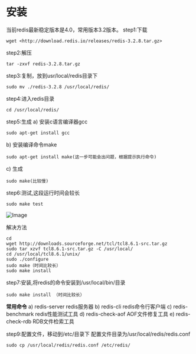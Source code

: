 # 安装
当前redis最新稳定版本是4.0，常用版本3.2版本。
step1:下载
```
wget <http://download.redis.io/releases/redis-3.2.8.tar.gz>
```
step2:解压
```
tar -zxvf redis-3.2.8.tar.gz
```
step3:复制，放到usr/local/redis⽬录下
```
sudo mv ./redis-3.2.8 /usr/local/redis/
```
step4:进⼊redis⽬录
```
cd /usr/local/redis/
```
step5:生成
a) 安装c语言编译器gcc 
```
sudo apt-get install gcc
```
b) 安装编译命令make 
```
sudo apt-get install make(这一步可能会出问题，根据提示执行命令)
```
c) 生成 
```
sudo make(比较慢)
```
step6:测试,这段运⾏时间会较⻓
```
sudo make test
```
![Image](images/4b9a2195123aef8955b322ab717f01450ba01875.png)

解决方法
```
cd
wget http://downloads.sourceforge.net/tcl/tcl8.6.1-src.tar.gz
sudo tar xzvf tcl8.6.1-src.tar.gz -C /usr/local/
cd /usr/local/tcl8.6.1/unix/
sudo ./configure
sudo make（时间比较长）
sudo make install
```
step7:安装,将redis的命令安装到/usr/local/bin/⽬录
```
sudo make install （时间比较长）
```
**常用命令**
a) redis-server  redis服务器
b) redis-cli  redis命令行客户端
c) redis-benchmark redis性能测试工具
d) redis-check-aof  AOF文件修复工具
e) redis-check-rdb  RDB文件检索工具

step9:配置⽂件，移动到/etc/⽬录下
配置⽂件⽬录为/usr/local/redis/redis.conf
```
sudo cp /usr/local/redis/redis.conf /etc/redis/
```